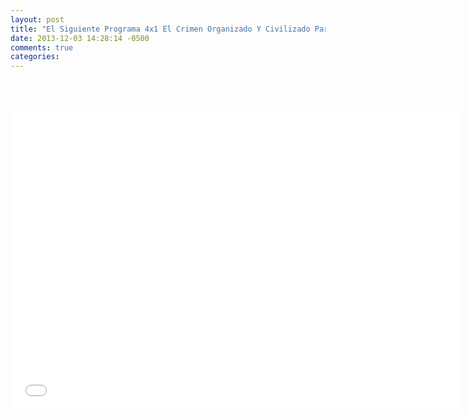 ```yaml
---
layout: post
title: "El Siguiente Programa 4x1 El Crimen Organizado Y Civilizado Parte 1"
date: 2013-12-03 14:28:14 -0500
comments: true
categories: 
---
```

<div align="center">

<br></br>
<iframe width="720" height="480" src="//www.youtube.com/embed/aitBOWrOon4" frameborder="0" allowfullscreen></iframe>
</div>
